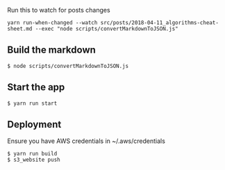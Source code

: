 
Run this to watch for posts changes
```
yarn run-when-changed --watch src/posts/2018-04-11_algorithms-cheat-sheet.md --exec "node scripts/convertMarkdownToJSON.js"
```

## Build the markdown

```
$ node scripts/convertMarkdownToJSON.js
```

## Start the app

```
$ yarn run start
```

## Deployment

Ensure you have AWS credentials in ~/.aws/credentials

```
$ yarn run build
$ s3_website push
```
